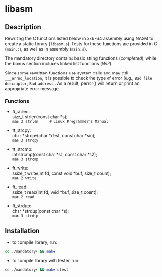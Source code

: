 # libasm

## Description

Rewriting the C functions listed below in x86-64 assembly using NASM to create a static 
library (```libasm.a```). Tests for these functions are provided in C (```main.c```),
as well as in assembly (```main.s```).

The mandatory directory contains basic string functions (*completed*), while the bonus
section includes linked list functions (*WIP*).

Since some rewritten functions use system calls and may call ```___errno_location```,
it is possible to check the type of error (e.g., ```Bad file descriptor```, ```Bad address```).
As a result, perror() will return or print an appropriate error message.

### Functions

- ft_strlen:<br>
size_t strlen(const char *s);<br>
```man 3 strlen     # Linux Programmer's Manual```

- ft_strcpy:<br>
char *strcpy(char *dest, const char *src);<br>
```man 3 strcpy```

- ft_strcmp:<br>
int strcmp(const char *s1, const char *s2);<br>
```man 3 strcmp```

- ft_write:<br>
ssize_t	write(int fd, const void *buf, size_t count);<br>
```man 2 write```

- ft_read:<br>
ssize_t read(int fd, void *buf, size_t count);<br>
```man 2 read```

- ft_strdup:<br>
char *strdup(const char *s);<br>
```man 3 strdup```


## Installation

- to compile library, run:
```bash
cd ./mandatory/ && make
```

- to compile library with tester, run:
```bash
cd ./mandatory/ && make ctest
```
